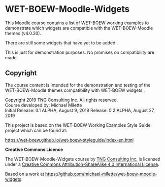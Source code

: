 # WET-BOEW-Moodle-Widgets
This Moodle course contains a list of WET-BOEW working examples to demonstrate which widgets are compatible with the WET-BOEW-Moodle themes (v4.0.30).

There are still some widgets that have yet to be added.

This is just for demonstration purposes. No promises on compatibility are made.

## Copyright
The course content is intended for the demonstration and testing of the WET-BOEW-Moodle themes compatibility with WET-BOEW widgets .

Copyright 2019 TNG Consulting Inc. All rights reserved.<br>
Course developed by: Michael Milette<br>
Initial Release: 0.1 ALPHA, August 9, 2019
Release: 0.2 ALPHA, August 27, 2019

This project is based on the WET-BOEW Working Examples Style Guide project which can be found at:

https://wet-boew.github.io/wet-boew-styleguide/index-en.html

**Creative Commons Licence**

The WET-BOEW-Moodle-Widgets course by [TNG Consulting Inc.](https://www.tngconsulting.ca) is licensed under a [Creative Commons Attribution-ShareAlike 4.0 International License](http://creativecommons.org/licenses/by-sa/4.0/).

Based on a work at https://github.com/michael-milette/wet-boew-moodle-widgets.
